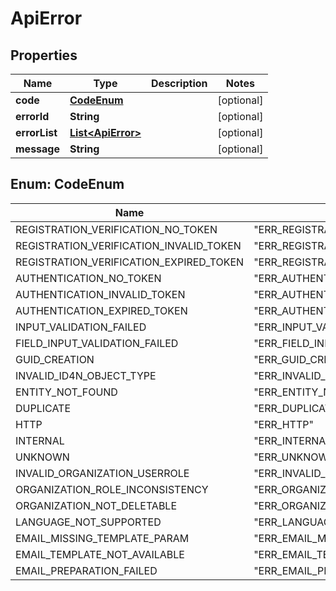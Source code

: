 
# ApiError

## Properties
Name | Type | Description | Notes
------------ | ------------- | ------------- | -------------
**code** | [**CodeEnum**](#CodeEnum) |  |  [optional]
**errorId** | **String** |  |  [optional]
**errorList** | [**List&lt;ApiError&gt;**](ApiError.md) |  |  [optional]
**message** | **String** |  |  [optional]


<a name="CodeEnum"></a>
## Enum: CodeEnum
Name | Value
---- | -----
REGISTRATION_VERIFICATION_NO_TOKEN | &quot;ERR_REGISTRATION_VERIFICATION_NO_TOKEN&quot;
REGISTRATION_VERIFICATION_INVALID_TOKEN | &quot;ERR_REGISTRATION_VERIFICATION_INVALID_TOKEN&quot;
REGISTRATION_VERIFICATION_EXPIRED_TOKEN | &quot;ERR_REGISTRATION_VERIFICATION_EXPIRED_TOKEN&quot;
AUTHENTICATION_NO_TOKEN | &quot;ERR_AUTHENTICATION_NO_TOKEN&quot;
AUTHENTICATION_INVALID_TOKEN | &quot;ERR_AUTHENTICATION_INVALID_TOKEN&quot;
AUTHENTICATION_EXPIRED_TOKEN | &quot;ERR_AUTHENTICATION_EXPIRED_TOKEN&quot;
INPUT_VALIDATION_FAILED | &quot;ERR_INPUT_VALIDATION_FAILED&quot;
FIELD_INPUT_VALIDATION_FAILED | &quot;ERR_FIELD_INPUT_VALIDATION_FAILED&quot;
GUID_CREATION | &quot;ERR_GUID_CREATION&quot;
INVALID_ID4N_OBJECT_TYPE | &quot;ERR_INVALID_ID4N_OBJECT_TYPE&quot;
ENTITY_NOT_FOUND | &quot;ERR_ENTITY_NOT_FOUND&quot;
DUPLICATE | &quot;ERR_DUPLICATE&quot;
HTTP | &quot;ERR_HTTP&quot;
INTERNAL | &quot;ERR_INTERNAL&quot;
UNKNOWN | &quot;ERR_UNKNOWN&quot;
INVALID_ORGANIZATION_USERROLE | &quot;ERR_INVALID_ORGANIZATION_USERROLE&quot;
ORGANIZATION_ROLE_INCONSISTENCY | &quot;ERR_ORGANIZATION_ROLE_INCONSISTENCY&quot;
ORGANIZATION_NOT_DELETABLE | &quot;ERR_ORGANIZATION_NOT_DELETABLE&quot;
LANGUAGE_NOT_SUPPORTED | &quot;ERR_LANGUAGE_NOT_SUPPORTED&quot;
EMAIL_MISSING_TEMPLATE_PARAM | &quot;ERR_EMAIL_MISSING_TEMPLATE_PARAM&quot;
EMAIL_TEMPLATE_NOT_AVAILABLE | &quot;ERR_EMAIL_TEMPLATE_NOT_AVAILABLE&quot;
EMAIL_PREPARATION_FAILED | &quot;ERR_EMAIL_PREPARATION_FAILED&quot;




